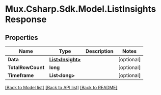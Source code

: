 # Mux.Csharp.Sdk.Model.ListInsightsResponse

## Properties

Name | Type | Description | Notes
------------ | ------------- | ------------- | -------------
**Data** | [**List&lt;Insight&gt;**](Insight.md) |  | [optional] 
**TotalRowCount** | **long** |  | [optional] 
**Timeframe** | **List&lt;long&gt;** |  | [optional] 

[[Back to Model list]](../README.md#documentation-for-models) [[Back to API list]](../README.md#documentation-for-api-endpoints) [[Back to README]](../README.md)

